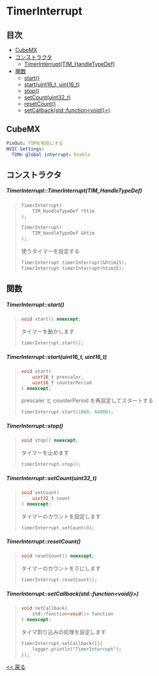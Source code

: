 # TimerInterrupt

## 目次
- [CubeMX](#cubemx)
- [コンストラクタ](#コンストラクタ)
  - [TimerInterrupt(TIM_HandleTypeDef)](#timerinterrupttimerinterrupttim_handletypedef)
- [関数](#関数)
  - [start()](#timerinterruptstart)
  - [start(uint16_t, uint16_t)](#timerinterruptstartuint16_t-uint16_t)
  - [stop()](#timerinterruptstop)
  - [setCount(uint32_t)](#timerinterruptsetcountuint32_t)
  - [resetCount()](#timerinterruptresetcount)
  - [setCallback(std::function<void()>)](#timerinterruptsetcallbackstdfunctionvoid)

## CubeMX
```yaml
PinOut: TIMを有効にする
NVIC Settings:
  TIMn global interrupt: Enable
```

## コンストラクタ
##### TimerInterrupt::TimerInterrupt(TIM_HandleTypeDef)
> ```c++
> TimerInterrupt(
>     TIM_HandleTypeDef *htim
> );
> ```
> ```c++
> TimerInterrupt(
>     TIM_HandleTypeDef &htim
> );
> ```
> 使うタイマーを設定する
> ```c++
> TimerInterrupt timerInterrupt(&htim15);
> TimerInterrupt timerInterrupt(htim15);
> ```

## 関数
##### TimerInterrupt::start()
> ```c++
> void start() noexcept;
> ```
> タイマーを動かします
> ```c++
> timerInterrupt.start();
> ```

##### TimerInterrupt::start(uint16_t, uint16_t)
> ```c++
> void start(
>     uint16_t prescaler,
>     uint16_t counterPeriod
> ) noexcept;
> ```
> prescaler と counterPeriod を再設定してスタートする
> ```c++
> timerInterrupt.start(1000, 64000);
> ```

##### TimerInterrupt::stop()
> ```c++
> void stop() noexcept;
> ```
> タイマーを止めます
> ```c++
> timerInterrupt.stop();
> ```

##### TimerInterrupt::setCount(uint32_t)
> ```c++
> void setCount(
>     uint32_t count
> ) noexcept;
> ```
> タイマーのカウントを設定します
> ```c++
> timerInterrupt.setCount(0);
> ```

##### TimerInterrupt::resetCount()
> ```c++
> void resetCount() noexcept;
> ```
> タイマーのカウントを０にします
> ```c++
> timerInterrupt.resetCount();
> ```

##### TimerInterrupt::setCallback(std::function<void()>)
> ```c++
> void setCallback(
>     std::function<void()> function
> ) noexcept;
> ```
> タイマ割り込みの処理を設定します
> ```c++
> timerInterrupt.setCallback([]{
>     logger.println("TimerInterrupt");
> });
> ```

[<< 戻る](../README.md)